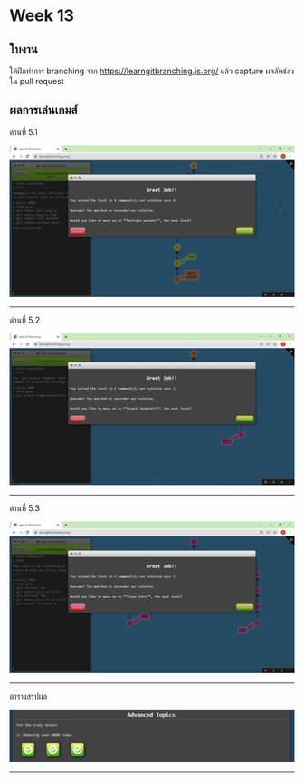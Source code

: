 # Week 13 #

## ใบงาน

ให้ฝึกทำการ branching  จาก  https://learngitbranching.js.org/ แล้ว capture ผลลัพธ์ส่งใน pull request

## ผลการเล่นเกมส์

ด่านที่ 5.1 

<img src="img/L5_5.1.png">

---

ด่านที่ 5.2

<img src="img/L5_5.2.png">


---

ด่านที่ 5.3

<img src="img/L5_5.3.png">

---

ตารางสรุปผล

<img src="img/L5.png">

---
